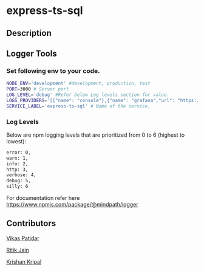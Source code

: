 # express-ts-sql

## Description

## Logger Tools
### Set following env to your code.
```sh
NODE_ENV='development' #development, production, test
PORT=3000 # Server port
LOG_LEVEL='debug' #Refer below Log levels section for value.
LOGS_PROVIDERS='[{"name": "console"},{"name": "grafana","url": "https://example.com"}]' #Provider which needs to support. You can remove if you don't want it.
SERVICE_LABEL='express-ts-sql' # Name of the service.
```
### Log Levels
Below are npm logging levels that are prioritized from 0 to 6 (highest to lowest):
 ```sh
error: 0,
warn: 1,
info: 2,
http: 3,
verbose: 4,
debug: 5,
silly: 6
```
For documentation refer here https://www.npmjs.com/package/@mindpath/logger

## Contributors

[Vikas Patidar](https://www.linkedin.com/in/vikas-patidar-0106/)

[Ritik Jain](https://www.linkedin.com/in/ritik756/)

[Krishan Kripal](https://www.linkedin.com/in/b2banna/)
